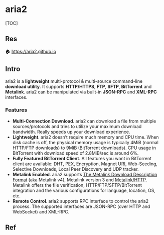 # aria2

[TOC]



## Res
🏠 https://aria2.github.io



## Intro
aria2 is a **lightweight** multi-protocol & multi-source command-line **download utility**. It supports **HTTP/HTTPS**, **FTP**, **SFTP**, **BitTorrent** and **Metalink**. aria2 can be manipulated via built-in **JSON-RPC** and **XML-RPC** interfaces.

### Features
- **Multi-Connection Download**. aria2 can download a file from multiple sources/protocols and tries to utilize your maximum download bandwidth. Really speeds up your download experience.
- **Lightweight**. aria2 doesn’t require much memory and CPU time. When disk cache is off, the physical memory usage is typically 4MiB (normal HTTP/FTP downloads) to 9MiB (BitTorrent downloads). CPU usage in BitTorrent with download speed of 2.8MiB/sec is around 6%.
- **Fully Featured BitTorrent Client**. All features you want in BitTorrent client are available: DHT, PEX, Encryption, Magnet URI, Web-Seeding, Selective Downloads, Local Peer Discovery and UDP tracker.
- **Metalink Enabled**. aria2 supports [The Metalink Download Description Format](http://tools.ietf.org/html/rfc5854) (aka Metalink v4), Metalink version 3 and [Metalink/HTTP](http://tools.ietf.org/html/rfc6249). Metalink offers the file verification, HTTP/FTP/SFTP/BitTorrent integration and the various configurations for language, location, OS, etc.
- **Remote Control**. aria2 supports RPC interface to control the aria2 process. The supported interfaces are JSON-RPC (over HTTP and WebSocket) and XML-RPC.



## Ref
